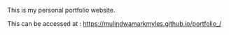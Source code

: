 This is my personal portfolio website.

This can be accessed at : https://mulindwamarkmyles.github.io/portfolio_/
